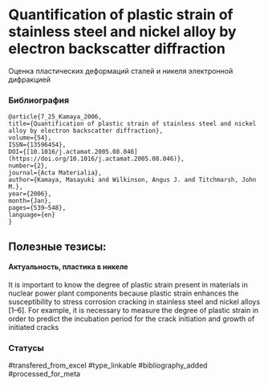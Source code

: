 # Quantification of plastic strain of stainless steel and nickel alloy by electron backscatter diffraction

Оценка пластических деформаций сталей и никеля электронной дифракцией

### Библиография
```
@article{7_25_Kamaya_2006,
title={Quantification of plastic strain of stainless steel and nickel alloy by electron backscatter diffraction},
volume={54},
ISSN={13596454},
DOI={[10.1016/j.actamat.2005.08.046](https://doi.org/10.1016/j.actamat.2005.08.046)},
number={2},
journal={Acta Materialia},
author={Kamaya, Masayuki and Wilkinson, Angus J. and Titchmarsh, John M.},
year={2006},
month={Jan},
pages={539–548},
language={en}
}
```

## Полезные тезисы:

#### Актуальность, пластика в никеле
It is important to know the degree of plastic strain present in materials in nuclear power plant components because plastic strain enhances the susceptibility to stress corrosion cracking in stainless steel and nickel alloys [1–6]. For example, it is necessary to measure the degree of plastic strain in order to predict the incubation period for the crack initiation and growth of initiated cracks

### Статусы
#transfered_from_excel 
#type_linkable 
#bibliography_added
#processed_for_meta
